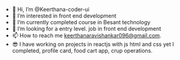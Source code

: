 - 👋 Hi, I’m @Keerthana-coder-ui
- 👀 I’m interested in front end development
- 🌱 I’m currently completed course in Besant technology
- 💞️ I’m looking for a entry level. job in front end development
- 📫 How to reach me keerthanaravishankar096@gmail.com.
- 😎 I have working on projects in reactjs with js html and css
      yet I completed, profile card, food cart app, crup operations. 

<!---
Keerthana-coder-ui/Keerthana-coder-ui is a ✨ special ✨ repository because its `README.md` (this file) appears on your GitHub profile.
You can click the Preview link to take a look at your changes.
--->
